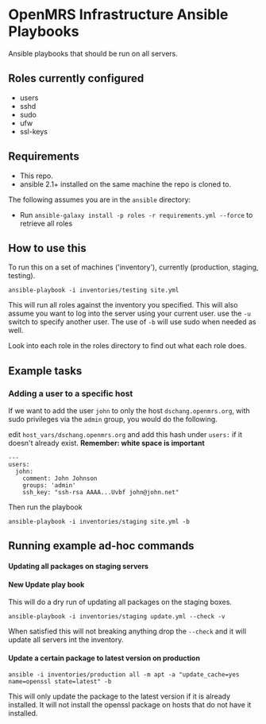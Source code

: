 OpenMRS Infrastructure Ansible Playbooks
======================
Ansible playbooks that should be run on all servers.


## Roles currently configured
* users
* sshd
* sudo
* ufw
* ssl-keys

## Requirements
* This repo.
* ansible  2.1+ installed on the same machine the repo is cloned to.

The following assumes you are in the `ansible` directory:

* Run `ansible-galaxy install -p roles -r requirements.yml --force` to retrieve all roles

## How to use this
To run this on a set of machines ('inventory'), currently (production, staging, testing).

`ansible-playbook -i inventories/testing site.yml`

This will run all roles against the inventory you specified. This will also assume you want to log into the server using your current user. use the `-u` switch to specify another user. The use of `-b` will use sudo when needed as well.

Look into each role in the roles directory to find out what each role does.

## Example tasks
### Adding a user to a specific host
If we want to add the user `john` to only the host `dschang.openmrs.org`, with sudo privileges via the `admin` group, you would do the following.

edit `host_vars/dschang.openmrs.org` and add this hash under `users:` if it doesn't already exist.  **Remember: white space is important**

    ---
    users:
      john:
        comment: John Johnson
        groups: 'admin'
        ssh_key: "ssh-rsa AAAA...Uvbf john@john.net"

Then run the playbook

`ansible-playbook -i inventories/staging site.yml -b`

## Running example ad-hoc commands
#### Updating all packages on staging servers
#### New Update play book
This will do a dry run of updating all packages on the staging boxes.

`ansible-playbook -i inventories/staging update.yml --check -v`

When satisfied this will not breaking anything drop the `--check` and it will update all servers int the inventory.

#### Update a certain package to latest version on production

`ansible -i inventories/production all -m apt -a "update_cache=yes name=openssl state=latest" -b`

This will only update the package to the latest version if it is already installed.  It will not install the openssl package on hosts that do not have it installed.
